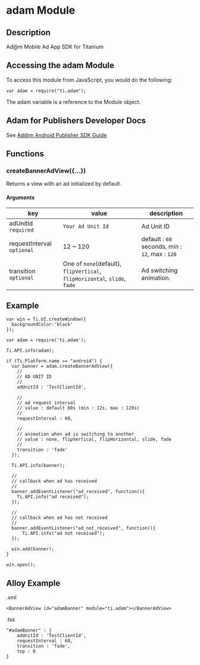 # adam Module

## Description

Ad@m Mobile Ad App SDK for Titanium

## Accessing the adam Module

To access this module from JavaScript, you would do the following:

    var adam = require("ti.adam");

The adam variable is a reference to the Module object.

## Adam for Publishers Developer Docs

See [Ad@m Android Publisher SDK Guide](https://github.com/mobilead/mobilead-android-sdk/blob/master/GUIDE.md)

## Functions

### createBannerAdView({...})

Returns a view with an ad initialized by default.

#### Arguments

| key | value | description |
| --- | ----- | ----------- |
| adUnitId `required` | `Your Ad Unit Id` | Ad Unit ID |
| requestInterval `optional` |  12 ~ 120 |  default : `60` seconds, min : `12`, max : `120` |
| transition `optional` | One of `none`(default), `flipVertical`, `flipHorizontal`, `slide`, `fade`| Ad switching animation. |

## Example

    var win = Ti.UI.createWindow({
      backgroundColor:'black'
    });

    var adam = require('ti.adam');

    Ti.API.info(adam);

    if (Ti.Platform.name == "android") {
      var banner = adam.createBannerAdView({
        //
        // AD UNIT ID
        //
        adUnitId : 'TestClientId',

        //
        // ad request interval
        // value : default 60s (min : 12s, max : 120s)
        //
        requestInterval : 60,

        //
        // animation when ad is switching to another
        // value : none, flipVertical, flipHorizontal, slide, fade
        //
        transition : 'fade'
      });

      Ti.API.info(banner);

      //
      // callback when ad has received
      //
      banner.addEventListener("ad_received", function(){
        Ti.API.info("ad received");
      });

      //
      // callback when ad has not received
      //
      banner.addEventListener("ad_not_received", function(){
          Ti.API.info("ad not received");
      });

      win.add(banner);
    }

    win.open();

## Alloy Example
.xml

    <BannerAdView id="adamBanner" module="ti.adam"></BannerAdView>

.tss

    "#adamBanner" : {
    	adUnitId : 'TestClientId',
	    requestInterval : 60, 
	    transition : 'fade',
	    top : 0
    }
